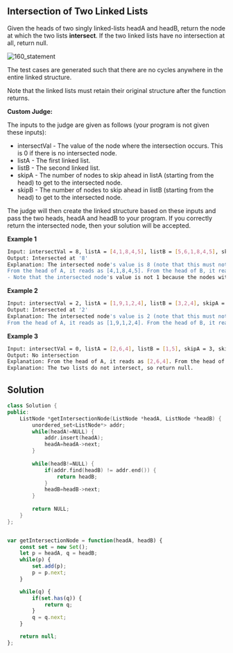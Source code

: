 
##  Intersection of Two Linked Lists

Given the heads of two singly linked-lists headA and headB, return the node at which the two lists **intersect**. If the two linked lists have no intersection at all, return null.

![160_statement](https://user-images.githubusercontent.com/118065908/233143079-d1917073-92fb-460e-8134-782ec3ffdfbf.png)


The test cases are generated such that there are no cycles anywhere in the entire linked structure.

Note that the linked lists must retain their original structure after the function returns.

**Custom Judge:**

The inputs to the judge are given as follows (your program is not given these inputs):

- intersectVal - The value of the node where the intersection occurs. This is 0 if there is no intersected node.
- listA - The first linked list.
- listB - The second linked list.
- skipA - The number of nodes to skip ahead in listA (starting from the head) to get to the intersected node.
- skipB - The number of nodes to skip ahead in listB (starting from the head) to get to the intersected node.

The judge will then create the linked structure based on these inputs and pass the two heads, headA and headB to your program. If you correctly return the intersected node, then your solution will be accepted.
 

 


 




**Example 1**
```bash
Input: intersectVal = 8, listA = [4,1,8,4,5], listB = [5,6,1,8,4,5], skipA = 2, skipB = 3
Output: Intersected at '8'
Explanation: The intersected node's value is 8 (note that this must not be 0 if the two lists intersect).
From the head of A, it reads as [4,1,8,4,5]. From the head of B, it reads as [5,6,1,8,4,5]. There are 2 nodes before the intersected node in A; There are 3 nodes before the intersected node in B.
- Note that the intersected node's value is not 1 because the nodes with value 1 in A and B (2nd node in A and 3rd node in B) are different node references. In other words, they point to two different locations in memory, while the nodes with value 8 in A and B (3rd node in A and 4th node in B) point to the same location in memory.
```
**Example 2**
```bash
Input: intersectVal = 2, listA = [1,9,1,2,4], listB = [3,2,4], skipA = 3, skipB = 1
Output: Intersected at '2'
Explanation: The intersected node's value is 2 (note that this must not be 0 if the two lists intersect).
From the head of A, it reads as [1,9,1,2,4]. From the head of B, it reads as [3,2,4]. There are 3 nodes before the intersected node in A; There are 1 node before the intersected node in B.
```
**Example 3**
```bash
Input: intersectVal = 0, listA = [2,6,4], listB = [1,5], skipA = 3, skipB = 2
Output: No intersection
Explanation: From the head of A, it reads as [2,6,4]. From the head of B, it reads as [1,5]. Since the two lists do not intersect, intersectVal must be 0, while skipA and skipB can be arbitrary values.
Explanation: The two lists do not intersect, so return null.
```
    
## Solution

```cpp
class Solution {
public:
    ListNode *getIntersectionNode(ListNode *headA, ListNode *headB) {
        unordered_set<ListNode*> addr;
        while(headA!=NULL) {
            addr.insert(headA);
            headA=headA->next;
        }
        
        while(headB!=NULL) {
            if(addr.find(headB) != addr.end()) {
                return headB;
            }
            headB=headB->next;
        }
        
        return NULL;
    }
};
```

```javascript

var getIntersectionNode = function(headA, headB) {
    const set = new Set();
    let p = headA, q = headB;
    while(p) {
        set.add(p);
        p = p.next;
    }

    while(q) {
        if(set.has(q)) {
            return q;
        }
        q = q.next;
    }

    return null;
};
```
